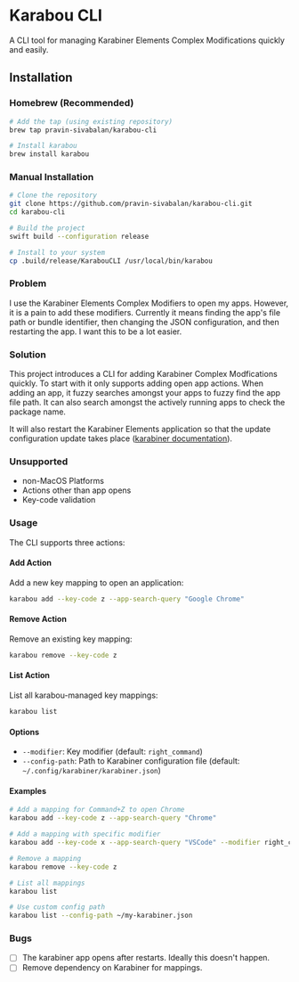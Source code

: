 # Karabou CLI

A CLI tool for managing Karabiner Elements Complex Modifications quickly and easily.

## Installation

### Homebrew (Recommended)

```bash
# Add the tap (using existing repository)
brew tap pravin-sivabalan/karabou-cli

# Install karabou
brew install karabou
```

### Manual Installation

```bash
# Clone the repository
git clone https://github.com/pravin-sivabalan/karabou-cli.git
cd karabou-cli

# Build the project
swift build --configuration release

# Install to your system
cp .build/release/KarabouCLI /usr/local/bin/karabou
```

### Problem

I use the Karabiner Elements Complex Modifiers to open my apps. However, it is a pain to add these modifiers. Currently it means finding the app's file path or bundle identifier, then changing
the JSON configuration, and then restarting the app. I want this to be a lot easier.

### Solution

This project introduces a CLI for adding Karabiner Complex Modfications quickly. To start with it only supports adding open app actions. When adding an app, it
fuzzy searches amongst your apps to fuzzy find the app file path. It can also search amongst the actively running apps to check the package name.

It will also restart the Karabiner Elements application so that the update configuration update takes place ([karabiner documentation](https://karabiner-elements.pqrs.org/docs/manual/misc/configuration-file-path/)).

### Unsupported

* non-MacOS Platforms
* Actions other than app opens
* Key-code validation

### Usage

The CLI supports three actions:

#### Add Action
Add a new key mapping to open an application:
```bash
karabou add --key-code z --app-search-query "Google Chrome"
```

#### Remove Action
Remove an existing key mapping:
```bash
karabou remove --key-code z
```

#### List Action
List all karabou-managed key mappings:
```bash
karabou list
```

#### Options
* `--modifier`: Key modifier (default: `right_command`)
* `--config-path`: Path to Karabiner configuration file (default: `~/.config/karabiner/karabiner.json`)

#### Examples
```bash
# Add a mapping for Command+Z to open Chrome
karabou add --key-code z --app-search-query "Chrome"

# Add a mapping with specific modifier
karabou add --key-code x --app-search-query "VSCode" --modifier right_command

# Remove a mapping
karabou remove --key-code z

# List all mappings
karabou list

# Use custom config path
karabou list --config-path ~/my-karabiner.json
``` 

### Bugs
- [ ] The karabiner app opens after restarts. Ideally this doesn't happen.
- [ ] Remove dependency on Karabiner for mappings.